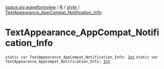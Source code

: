[space.siy.waveformview](../../index.md) / [R](../index.md) / [style](index.md) / [TextAppearance_AppCompat_Notification_Info](./-text-appearance_-app-compat_-notification_-info.md)

# TextAppearance_AppCompat_Notification_Info

`static var TextAppearance_AppCompat_Notification_Info: `[`Int`](https://kotlinlang.org/api/latest/jvm/stdlib/kotlin/-int/index.html)
`static var TextAppearance_AppCompat_Notification_Info: `[`Int`](https://kotlinlang.org/api/latest/jvm/stdlib/kotlin/-int/index.html)